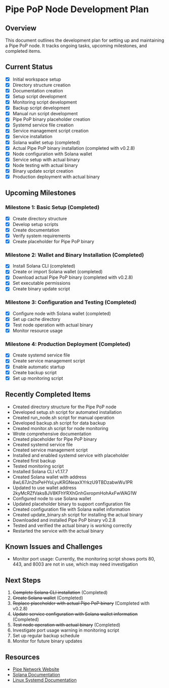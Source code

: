 # Pipe PoP Node Development Plan

## Overview

This document outlines the development plan for setting up and maintaining a Pipe PoP node. It tracks ongoing tasks, upcoming milestones, and completed items.

## Current Status

- [x] Initial workspace setup
- [x] Directory structure creation
- [x] Documentation creation
- [x] Setup script development
- [x] Monitoring script development
- [x] Backup script development
- [x] Manual run script development
- [x] Pipe PoP binary placeholder creation
- [x] Systemd service file creation
- [x] Service management script creation
- [x] Service installation
- [x] Solana wallet setup (completed)
- [x] Actual Pipe PoP binary installation (completed with v0.2.8)
- [x] Node configuration with Solana wallet
- [x] Service setup with actual binary
- [x] Node testing with actual binary
- [x] Binary update script creation
- [x] Production deployment with actual binary

## Upcoming Milestones

### Milestone 1: Basic Setup (Completed)
- [x] Create directory structure
- [x] Develop setup scripts
- [x] Create documentation
- [x] Verify system requirements
- [x] Create placeholder for Pipe PoP binary

### Milestone 2: Wallet and Binary Installation (Completed)
- [x] Install Solana CLI (completed)
- [x] Create or import Solana wallet (completed)
- [x] Download actual Pipe PoP binary (completed with v0.2.8)
- [x] Set executable permissions
- [x] Create binary update script

### Milestone 3: Configuration and Testing (Completed)
- [x] Configure node with Solana wallet (completed)
- [x] Set up cache directory
- [x] Test node operation with actual binary
- [x] Monitor resource usage

### Milestone 4: Production Deployment (Completed)
- [x] Create systemd service file
- [x] Create service management script
- [x] Enable automatic startup
- [x] Create backup script
- [x] Set up monitoring script

## Recently Completed Items

- Created directory structure for the Pipe PoP node
- Developed setup.sh script for automated installation
- Created run_node.sh script for manual operation
- Developed backup.sh script for data backup
- Created monitor.sh script for node monitoring
- Wrote comprehensive documentation
- Created placeholder for Pipe PoP binary
- Created systemd service file
- Created service management script
- Installed and enabled systemd service with placeholder
- Created first backup
- Tested monitoring script
- Installed Solana CLI v1.17.7
- Created Solana wallet with address 8wL67Jn2txPeHYoLyuKRGNeaxXYrkzU9TBDzabwWu1PR
- Updated to use wallet address 2kyMcRZfVaks8JV8KFhYRXhGnhGxropmHohAxFwWAG1W
- Configured node to use Solana wallet
- Updated placeholder binary to support configuration file
- Created configuration file with Solana wallet information
- Created update_binary.sh script for installing the actual binary
- Downloaded and installed Pipe PoP binary v0.2.8
- Tested and verified the actual binary is working correctly
- Restarted the service with the actual binary

## Known Issues and Challenges

- Monitor port usage: Currently, the monitoring script shows ports 80, 443, and 8003 are not in use, which may need investigation

## Next Steps

1. ~~Complete Solana CLI installation~~ (Completed)
2. ~~Create Solana wallet~~ (Completed)
3. ~~Replace placeholder with actual Pipe PoP binary~~ (Completed with v0.2.8)
4. ~~Update service configuration with Solana wallet information~~ (Completed)
5. ~~Test node operation with actual binary~~ (Completed)
6. Investigate port usage warning in monitoring script
7. Set up regular backup schedule
8. Monitor for future binary updates

## Resources

- [Pipe Network Website](https://pipe.network)
- [Solana Documentation](https://docs.solana.com)
- [Linux Systemd Documentation](https://www.freedesktop.org/software/systemd/man/systemd.service.html) 